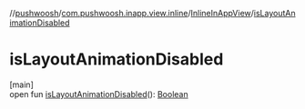 //[pushwoosh](../../../index.md)/[com.pushwoosh.inapp.view.inline](../index.md)/[InlineInAppView](index.md)/[isLayoutAnimationDisabled](is-layout-animation-disabled.md)

# isLayoutAnimationDisabled

[main]\
open fun [isLayoutAnimationDisabled](is-layout-animation-disabled.md)(): [Boolean](https://kotlinlang.org/api/latest/jvm/stdlib/kotlin-stdlib/kotlin/-boolean/index.html)
